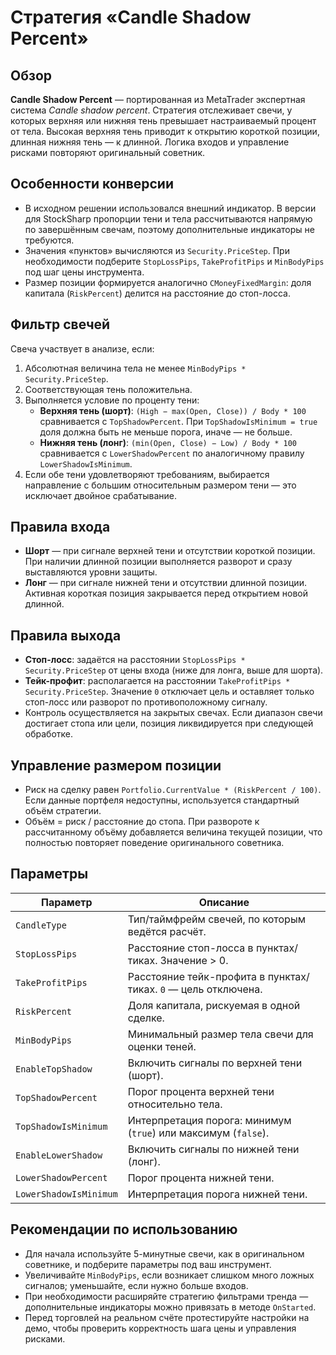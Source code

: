 # Стратегия «Candle Shadow Percent»

## Обзор
**Candle Shadow Percent** — портированная из MetaTrader экспертная система *Candle shadow percent*. Стратегия отслеживает свечи, у которых верхняя или нижняя тень превышает настраиваемый процент от тела. Высокая верхняя тень приводит к открытию короткой позиции, длинная нижняя тень — к длинной. Логика входов и управление рисками повторяют оригинальный советник.

## Особенности конверсии
* В исходном решении использовался внешний индикатор. В версии для StockSharp пропорции тени и тела рассчитываются напрямую по завершённым свечам, поэтому дополнительные индикаторы не требуются.
* Значения «пунктов» вычисляются из `Security.PriceStep`. При необходимости подберите `StopLossPips`, `TakeProfitPips` и `MinBodyPips` под шаг цены инструмента.
* Размер позиции формируется аналогично `CMoneyFixedMargin`: доля капитала (`RiskPercent`) делится на расстояние до стоп-лосса.

## Фильтр свечей
Свеча участвует в анализе, если:
1. Абсолютная величина тела не менее `MinBodyPips * Security.PriceStep`.
2. Соответствующая тень положительна.
3. Выполняется условие по проценту тени:
   * **Верхняя тень (шорт)**: `(High − max(Open, Close)) / Body * 100` сравнивается с `TopShadowPercent`. При `TopShadowIsMinimum = true` доля должна быть не меньше порога, иначе — не больше.
   * **Нижняя тень (лонг)**: `(min(Open, Close) − Low) / Body * 100` сравнивается с `LowerShadowPercent` по аналогичному правилу `LowerShadowIsMinimum`.
4. Если обе тени удовлетворяют требованиям, выбирается направление с большим относительным размером тени — это исключает двойное срабатывание.

## Правила входа
* **Шорт** — при сигнале верхней тени и отсутствии короткой позиции. При наличии длинной позиции выполняется разворот и сразу выставляются уровни защиты.
* **Лонг** — при сигнале нижней тени и отсутствии длинной позиции. Активная короткая позиция закрывается перед открытием новой длинной.

## Правила выхода
* **Стоп-лосс**: задаётся на расстоянии `StopLossPips * Security.PriceStep` от цены входа (ниже для лонга, выше для шорта).
* **Тейк-профит**: располагается на расстоянии `TakeProfitPips * Security.PriceStep`. Значение `0` отключает цель и оставляет только стоп-лосс или разворот по противоположному сигналу.
* Контроль осуществляется на закрытых свечах. Если диапазон свечи достигает стопа или цели, позиция ликвидируется при следующей обработке.

## Управление размером позиции
* Риск на сделку равен `Portfolio.CurrentValue * (RiskPercent / 100)`. Если данные портфеля недоступны, используется стандартный объём стратегии.
* Объём = риск / расстояние до стопа. При развороте к рассчитанному объёму добавляется величина текущей позиции, что полностью повторяет поведение оригинального советника.

## Параметры
| Параметр | Описание |
|----------|----------|
| `CandleType` | Тип/таймфрейм свечей, по которым ведётся расчёт. |
| `StopLossPips` | Расстояние стоп-лосса в пунктах/тиках. Значение > 0. |
| `TakeProfitPips` | Расстояние тейк-профита в пунктах/тиках. `0` — цель отключена. |
| `RiskPercent` | Доля капитала, рискуемая в одной сделке. |
| `MinBodyPips` | Минимальный размер тела свечи для оценки теней. |
| `EnableTopShadow` | Включить сигналы по верхней тени (шорт). |
| `TopShadowPercent` | Порог процента верхней тени относительно тела. |
| `TopShadowIsMinimum` | Интерпретация порога: минимум (`true`) или максимум (`false`). |
| `EnableLowerShadow` | Включить сигналы по нижней тени (лонг). |
| `LowerShadowPercent` | Порог процента нижней тени. |
| `LowerShadowIsMinimum` | Интерпретация порога нижней тени. |

## Рекомендации по использованию
* Для начала используйте 5-минутные свечи, как в оригинальном советнике, и подберите параметры под ваш инструмент.
* Увеличивайте `MinBodyPips`, если возникает слишком много ложных сигналов; уменьшайте, если нужно больше входов.
* При необходимости расширяйте стратегию фильтрами тренда — дополнительные индикаторы можно привязать в методе `OnStarted`.
* Перед торговлей на реальном счёте протестируйте настройки на демо, чтобы проверить корректность шага цены и управления рисками.
